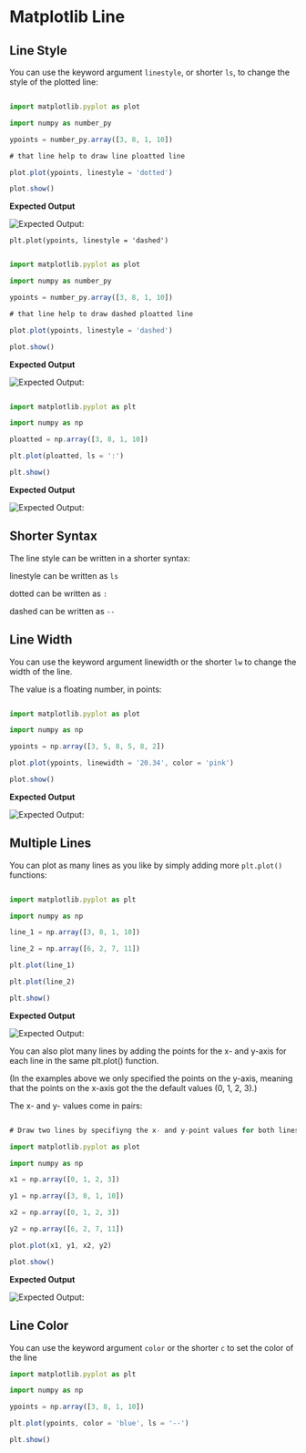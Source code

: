 # Matplotlib Line

## Line Style

You can use the keyword argument `linestyle`, or shorter `ls`, to change the style of the plotted line:

```javascript

import matplotlib.pyplot as plot

import numpy as number_py

ypoints = number_py.array([3, 8, 1, 10])

# that line help to draw line ploatted line

plot.plot(ypoints, linestyle = 'dotted')

plot.show()

```
**Expected Output**

![Expected Output: ](https://matplotlib.org/stable/_images/sphx_glr_marker_reference_001.png)


`plt.plot(ypoints, linestyle = 'dashed')`

```javascript

import matplotlib.pyplot as plot

import numpy as number_py

ypoints = number_py.array([3, 8, 1, 10])

# that line help to draw dashed ploatted line

plot.plot(ypoints, linestyle = 'dashed')

plot.show()

```
**Expected Output**

![Expected Output: ](https://matplotlib.org/stable/_images/sphx_glr_marker_reference_001.png)

```javascript

import matplotlib.pyplot as plt

import numpy as np

ploatted = np.array([3, 8, 1, 10])

plt.plot(ploatted, ls = ':')

plt.show()

```
**Expected Output**

![Expected Output: ](https://matplotlib.org/stable/_images/sphx_glr_marker_reference_001.png)

## Shorter Syntax

The line style can be written in a shorter syntax:

linestyle can be written as `ls`

dotted can be written as `:`

dashed can be written as `--`

## Line Width

You can use the keyword argument linewidth or the shorter `lw` to change the width of the line.

The value is a floating number, in points:

```javascript

import matplotlib.pyplot as plot

import numpy as np

ypoints = np.array([3, 5, 8, 5, 8, 2])

plot.plot(ypoints, linewidth = '20.34', color = 'pink')

plot.show()

```

**Expected Output**

![Expected Output: ](https://matplotlib.org/stable/_images/sphx_glr_marker_reference_001.png)

## Multiple Lines

You can plot as many lines as you like by simply adding more `plt.plot()` functions:


```javascript

import matplotlib.pyplot as plt

import numpy as np

line_1 = np.array([3, 8, 1, 10])

line_2 = np.array([6, 2, 7, 11])

plt.plot(line_1)

plt.plot(line_2)

plt.show()

```

**Expected Output**

![Expected Output: ](https://matplotlib.org/stable/_images/sphx_glr_marker_reference_001.png)

You can also plot many lines by adding the points for the x- and y-axis for each line in the same plt.plot() function.

(In the examples above we only specified the points on the y-axis, meaning that the points on the x-axis got the the default values (0, 1, 2, 3).)

The x- and y- values come in pairs:

```javascript

# Draw two lines by specifiyng the x- and y-point values for both lines:

import matplotlib.pyplot as plot

import numpy as np

x1 = np.array([0, 1, 2, 3])

y1 = np.array([3, 8, 1, 10])

x2 = np.array([0, 1, 2, 3])

y2 = np.array([6, 2, 7, 11])

plot.plot(x1, y1, x2, y2)

plot.show()

```
**Expected Output**

![Expected Output: ](https://matplotlib.org/stable/_images/sphx_glr_marker_reference_001.png)

## Line Color

You can use the keyword argument `color` or the shorter `c` to set the color of the line

```javascript
import matplotlib.pyplot as plt

import numpy as np

ypoints = np.array([3, 8, 1, 10])

plt.plot(ypoints, color = 'blue', ls = '--')

plt.show()
```